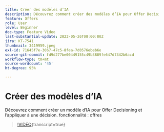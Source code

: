 ```yaml
---
title: Créer des modèles d’IA
description: Découvrez comment créer des modèles d’IA pour Offer Decisioning et les appliquer à une décision.
feature: Offers
role: User
level: Beginner
doc-type: Feature Video
last-substantial-update: 2023-05-26T00:00:00Z
jira: KT-7541
thumbnail: 3419959.jpeg
exl-id: 71645f7e-3067-47c5-8fea-7d0576ebeb6e
source-git-commit: fd9d277be00449155c49b3809fe647d7342b6acd
workflow-type: tm+mt
source-wordcount: '45'
ht-degree: 95%

---
```


# Créer des modèles d’IA

Découvrez comment créer un modèle d’IA pour Offer Decisioning et l’appliquer à une décision.
fonctionnalité : offres

>[!VIDEO](https://video.tv.adobe.com/v/3419959/?learn=on){transcript=true}

